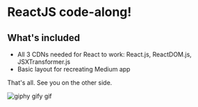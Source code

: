 # ReactJS code-along!

## What's included
* All 3 CDNs needed for React to work: React.js, ReactDOM.js, JSXTransformer.js
* Basic layout for recreating Medium app

That's all. See you on the other side.

![giphy gify gif](http://i.giphy.com/14cilFdQzr8hG0.gif)
